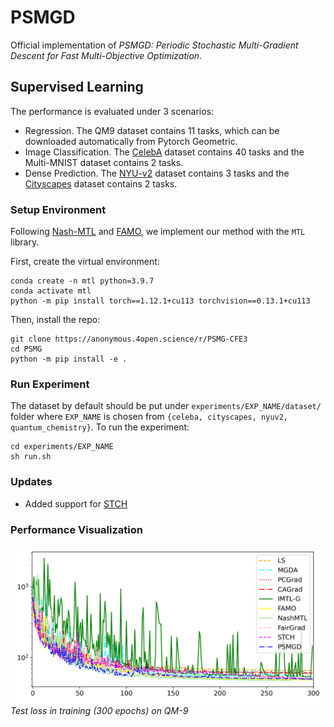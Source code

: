 # PSMGD

Official implementation of *PSMGD: Periodic Stochastic Multi-Gradient Descent for Fast Multi-Objective Optimization*.

## Supervised Learning

The performance is evaluated under 3 scenarios:

- Regression. The QM9 dataset contains 11 tasks, which can be downloaded automatically from Pytorch Geometric.
- Image Classification. The [CelebA](https://mmlab.ie.cuhk.edu.hk/projects/CelebA.html) dataset contains 40 tasks and the Multi-MNIST dataset contains 2 tasks.
- Dense Prediction. The [NYU-v2](https://github.com/lorenmt/mtan) dataset contains 3 tasks and the [Cityscapes](https://github.com/lorenmt/mtan) dataset contains 2 tasks.

### Setup Environment

Following [Nash-MTL](https://github.com/AvivNavon/nash-mtl) and [FAMO](https://github.com/Cranial-XIX/FAMO), we implement our method with the `MTL` library.

First, create the virtual environment:

```
conda create -n mtl python=3.9.7
conda activate mtl
python -m pip install torch==1.12.1+cu113 torchvision==0.13.1+cu113
```

Then, install the repo:

```
git clone https://anonymous.4open.science/r/PSMG-CFE3
cd PSMG
python -m pip install -e .
```

### Run Experiment

The dataset by default should be put under `experiments/EXP_NAME/dataset/` folder where `EXP_NAME` is chosen from `{celeba, cityscapes, nyuv2, quantum_chemistry}`. To run the experiment:

```
cd experiments/EXP_NAME
sh run.sh
```

### Updates

- Added support for [STCH](https://github.com/Xi-L/STCH/tree/main)

### Performance Visualization

![Test loss in training (300 epochs) on QM-9](./docs/images/QM9_loss.png)
*Test loss in training (300 epochs) on QM-9*
